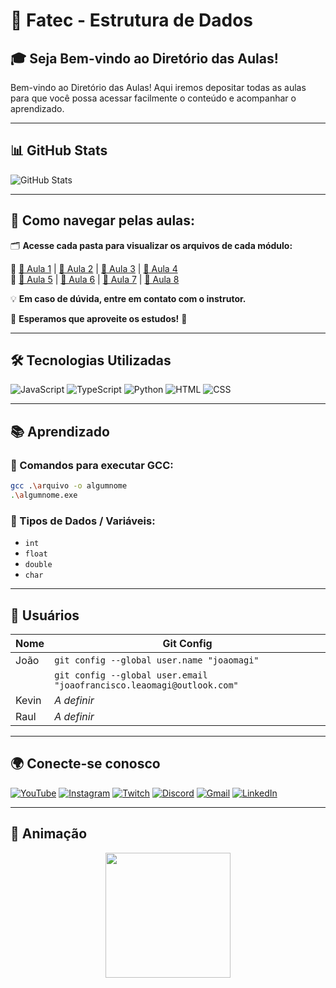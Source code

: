 # 🏫 Fatec - Estrutura de Dados

## 🎓 Seja Bem-vindo ao Diretório das Aulas!

Bem-vindo ao Diretório das Aulas! Aqui iremos depositar todas as aulas para que você possa acessar facilmente o conteúdo e acompanhar o aprendizado.

---

## 📊 GitHub Stats

![GitHub Stats](https://github-readme-stats.vercel.app/api?username=Kzer05&show_icons=true&theme=dracula)

---

## 📂 Como navegar pelas aulas:

🗂️ **Acesse cada pasta para visualizar os arquivos de cada módulo:**  

📌 [📁 Aula 1](https://github.com/Kzer05/Fatec-Estrura-De-Dados/tree/main/Aula01) | [📁 Aula 2](https://github.com/Kzer05/Fatec-Estrura-De-Dados/tree/main/Aula02) | [📁 Aula 3](https://github.com/Kzer05/Fatec-Estrura-De-Dados/tree/main/Aula03) | [📁 Aula 4](https://github.com/Kzer05/Fatec-Estrura-De-Dados/tree/main/Aula04)  
📌 [📁 Aula 5](https://github.com/Kzer05/Fatec-Estrura-De-Dados/tree/main/Aula05) | [📁 Aula 6](https://github.com/Kzer05/Fatec-Estrura-De-Dados/tree/main/Aula06) | [📁 Aula 7](https://github.com/Kzer05/Fatec-Estrura-De-Dados/tree/main/Aula07) | [📁 Aula 8](https://github.com/Kzer05/Fatec-Estrura-De-Dados/tree/main/Aula08)  

💡 **Em caso de dúvida, entre em contato com o instrutor.**  

🚀 **Esperamos que aproveite os estudos!** 🎉  

---

## 🛠️ Tecnologias Utilizadas

![JavaScript](https://img.shields.io/badge/JavaScript-F7DF1E?style=for-the-badge&logo=javascript&logoColor=black)
![TypeScript](https://img.shields.io/badge/TypeScript-007ACC?style=for-the-badge&logo=typescript&logoColor=white)
![Python](https://img.shields.io/badge/Python-3776AB?style=for-the-badge&logo=python&logoColor=white)
![HTML](https://img.shields.io/badge/HTML5-E34F26?style=for-the-badge&logo=html5&logoColor=white)
![CSS](https://img.shields.io/badge/CSS3-1572B6?style=for-the-badge&logo=css3&logoColor=white)

---

## 📚 Aprendizado

### 🔹 Comandos para executar GCC:
```bash
gcc .\arquivo -o algumnome
.\algumnome.exe
```

### 🔹 Tipos de Dados / Variáveis:
- `int`
- `float`
- `double`
- `char`

---

## 👥 Usuários

| Nome  | Git Config |
|--------|-----------------|
| João  | `git config --global user.name "joaomagi"`  |
|        | `git config --global user.email "joaofrancisco.leaomagi@outlook.com"`  |
| Kevin | _A definir_ |
| Raul  | _A definir_ |

---

## 🌍 Conecte-se conosco

[![YouTube](https://img.shields.io/badge/Youtube-FF0000?style=for-the-badge&logo=youtube&logoColor=white)](#)
[![Instagram](https://img.shields.io/badge/Instagram-E4405F?style=for-the-badge&logo=instagram&logoColor=white)](#)
[![Twitch](https://img.shields.io/badge/Twitch-9146FF?style=for-the-badge&logo=twitch&logoColor=white)](#)
[![Discord](https://img.shields.io/badge/Discord-7289DA?style=for-the-badge&logo=discord&logoColor=white)](#)
[![Gmail](https://img.shields.io/badge/Gmail-D14836?style=for-the-badge&logo=gmail&logoColor=white)](#)
[![LinkedIn](https://img.shields.io/badge/LinkedIn-0077B5?style=for-the-badge&logo=linkedin&logoColor=white)](#)

---

## 🌟 Animação  

<div style="text-align: center;">
  <img src="https://media.giphy.com/media/j5I5xWl7h1ABpaEUXL/giphy.gif" width="200px" style="animation: pulse 1.5s infinite;">
</div>  
